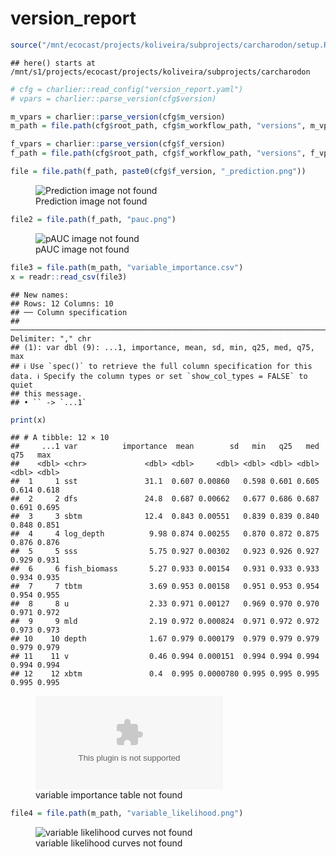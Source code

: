 version_report
================

``` r
source("/mnt/ecocast/projects/koliveira/subprojects/carcharodon/setup.R")
```

    ## here() starts at /mnt/s1/projects/ecocast/projects/koliveira/subprojects/carcharodon

``` r
# cfg = charlier::read_config("version_report.yaml")
# vpars = charlier::parse_version(cfg$version)

m_vpars = charlier::parse_version(cfg$m_version)
m_path = file.path(cfg$root_path, cfg$m_workflow_path, "versions", m_vpars[["major"]], m_vpars[["minor"]], cfg$m_version)

f_vpars = charlier::parse_version(cfg$f_version)
f_path = file.path(cfg$root_path, cfg$f_workflow_path, "versions", f_vpars[["major"]], f_vpars[["minor"]], cfg$f_version)
```

``` r
file = file.path(f_path, paste0(cfg$f_version, "_prediction.png"))
```

<figure>
<img
src="/mnt/s1/projects/ecocast/projects/koliveira/subprojects/carcharodon//workflows/forecast_workflow/versions/v01/000/v01.000.09/v01.000.09_prediction.png"
alt="Prediction image not found" />
<figcaption aria-hidden="true">Prediction image not found</figcaption>
</figure>

``` r
file2 = file.path(f_path, "pauc.png")
```

<figure>
<img
src="/mnt/s1/projects/ecocast/projects/koliveira/subprojects/carcharodon//workflows/forecast_workflow/versions/v01/000/v01.000.09/pauc.png"
alt="pAUC image not found" />
<figcaption aria-hidden="true">pAUC image not found</figcaption>
</figure>

``` r
file3 = file.path(m_path, "variable_importance.csv")
x = readr::read_csv(file3)
```

    ## New names:
    ## Rows: 12 Columns: 10
    ## ── Column specification
    ## ──────────────────────────────────────────────────────────────────────────────────────────────────────────────────────── Delimiter: "," chr
    ## (1): var dbl (9): ...1, importance, mean, sd, min, q25, med, q75, max
    ## ℹ Use `spec()` to retrieve the full column specification for this data. ℹ Specify the column types or set `show_col_types = FALSE` to quiet
    ## this message.
    ## • `` -> `...1`

``` r
print(x)
```

    ## # A tibble: 12 × 10
    ##     ...1 var          importance  mean        sd   min   q25   med   q75   max
    ##    <dbl> <chr>             <dbl> <dbl>     <dbl> <dbl> <dbl> <dbl> <dbl> <dbl>
    ##  1     1 sst               31.1  0.607 0.00860   0.598 0.601 0.605 0.614 0.618
    ##  2     2 dfs               24.8  0.687 0.00662   0.677 0.686 0.687 0.691 0.695
    ##  3     3 sbtm              12.4  0.843 0.00551   0.839 0.839 0.840 0.848 0.851
    ##  4     4 log_depth          9.98 0.874 0.00255   0.870 0.872 0.875 0.876 0.876
    ##  5     5 sss                5.75 0.927 0.00302   0.923 0.926 0.927 0.929 0.931
    ##  6     6 fish_biomass       5.27 0.933 0.00154   0.931 0.933 0.933 0.934 0.935
    ##  7     7 tbtm               3.69 0.953 0.00158   0.951 0.953 0.954 0.954 0.955
    ##  8     8 u                  2.33 0.971 0.00127   0.969 0.970 0.970 0.971 0.972
    ##  9     9 mld                2.19 0.972 0.000824  0.971 0.972 0.972 0.973 0.973
    ## 10    10 depth              1.67 0.979 0.000179  0.979 0.979 0.979 0.979 0.979
    ## 11    11 v                  0.46 0.994 0.000151  0.994 0.994 0.994 0.994 0.994
    ## 12    12 xbtm               0.4  0.995 0.0000780 0.995 0.995 0.995 0.995 0.995

<figure>
<embed
src="/mnt/s1/projects/ecocast/projects/koliveira/subprojects/carcharodon//workflows/modeling_workflow/versions/v01/000/v01.000.09/variable_importance.csv" />
<figcaption aria-hidden="true">variable importance table not
found</figcaption>
</figure>

``` r
file4 = file.path(m_path, "variable_likelihood.png")
```

<figure>
<img
src="/mnt/s1/projects/ecocast/projects/koliveira/subprojects/carcharodon//workflows/modeling_workflow/versions/v01/000/v01.000.09/variable_likelihood.png"
alt="variable likelihood curves not found" />
<figcaption aria-hidden="true">variable likelihood curves not
found</figcaption>
</figure>
